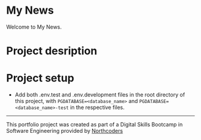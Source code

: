 # My News

Welcome to My News.

# Project desription


# Project setup
- Add both .env.test and .env.development files in the root directory of this project, with `PGDATABASE=<database_name>` and `PGDATABASE=<database_name>-test` in the respective files.


--- 

This portfolio project was created as part of a Digital Skills Bootcamp in Software Engineering provided by [Northcoders](https://northcoders.com/)
